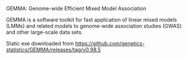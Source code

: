 GEMMA: Genome-wide Efficient Mixed Model Association

GEMMA is a software toolkit for fast application of linear mixed models (LMMs) and related models to genome-wide association studies (GWAS) and other large-scale data sets.

Static exe downloaded from https://github.com/genetics-statistics/GEMMA/releases/tag/v0.98.5
